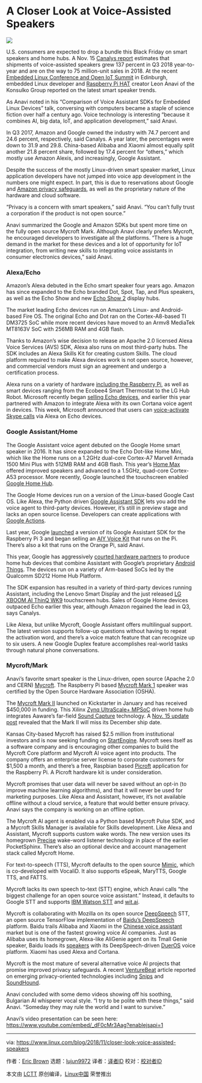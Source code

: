 [^#]: collector: lujun9972
[^#]: translator: 
[^#]: reviewer: 
[^#]: publisher: 
[^#]: subject: A Closer Look at Voice-Assisted Speakers
[^#]: via: https://www.linux.com/blog/2018/11/closer-look-voice-assisted-speakers
[^#]: author: [Eric Brown](https://www.linux.com/users/ericstephenbrown)
[^#]: url: 

A Closer Look at Voice-Assisted Speakers
====== 
![](https://www.linux.com/sites/lcom/files/styles/rendered_file/public/anavi-elc.png?itok=vN-QXvJf)

U.S. consumers are expected to drop a bundle this Black Friday on smart speakers and home hubs. A Nov. 15 [Canalys report][1] estimates that shipments of voice-assisted speakers grew 137 percent in Q3 2018 year-to-year and are on the way to 75 million-unit sales in 2018. At the recent [Embedded Linux Conference and Open IoT Summit][2] in Edinburgh, embedded Linux developer and [Raspberry Pi HAT][3] creator Leon Anavi of the Konsulko Group reported on the latest smart speaker trends.

As Anavi noted in his “Comparison of Voice Assistant SDKs for Embedded Linux Devices” talk, conversing with computers became a staple of science fiction over half a century ago. Voice technology is interesting “because it combines AI, big data, IoT, and application development,” said Anavi.

In Q3 2017, Amazon and Google owned the industry with 74.7 percent and 24.6 percent, respectively, said Canalys. A year later, the percentages were down to 31.9 and 29.8. China-based Alibaba and Xiaomi almost equally split another 21.8 percent share, followed by 17.4 percent for “others,” which mostly use Amazon Alexis, and increasingly, Google Assistant.

Despite the success of the mostly Linux-driven smart speaker market, Linux application developers have not jumped into voice app development in the numbers one might expect. In part, this is due to reservations about Google and [Amazon privacy safeguards][4], as well as the proprietary nature of the hardware and cloud software.

“Privacy is a concern with smart speakers,” said Anavi. “You can’t fully trust a corporation if the product is not open source.”

Anavi summarized the Google and Amazon SDKs but spent more time on the fully open source Mycroft Mark. Although Anavi clearly prefers Mycroft, he encouraged developers to investigate all the platforms. “There is a huge demand in the market for these devices and a lot of opportunity for IoT integration, from writing new skills to integrating voice assistants in consumer electronics devices,” said Anavi.

### Alexa/Echo

Amazon’s Alexa debuted in the Echo smart speaker four years ago. Amazon has since expanded to the Echo branded Dot, Spot, Tap, and Plus speakers, as well as the Echo Show and new [Echo Show 2][5] display hubs.

The market leading Echo devices run on Amazon’s Linux- and Android-based Fire OS. The original Echo and Dot ran on the Cortex-A8-based TI DM3725 SoC while more recent devices have moved to an Armv8 MediaTek MT8163V SoC with 256MB RAM and 4GB flash.

Thanks to Amazon’s wise decision to release an Apache 2.0 licensed Alexa Voice Services (AVS) SDK, Alexa also runs on most third-party hubs. The SDK includes an Alexa Skills Kit for creating custom Skills. The cloud platform required to make Alexa devices work is not open source, however, and commercial vendors must sign an agreement and undergo a certification process.

Alexa runs on a variety of hardware [including the Raspberry Pi][6], as well as smart devices ranging from the Ecobee4 Smart Thermostat to the LG Hub Robot. Microsoft recently began [selling Echo devices][7], and earlier this year partnered with Amazon to integrate Alexa with its own Cortana voice agent in devices. This week, Microsoft announced that users can [voice-activate Skype calls][8] via Alexa on Echo devices.

### Google Assistant/Home

The Google Assistant voice agent debuted on the Google Home smart speaker in 2016. It has since expanded to the Echo Dot-like Home Mini, which like the Home runs on a 1.2GHz dual-core Cortex-A7 Marvell Armada 1500 Mini Plus with 512MB RAM and 4GB flash. This year’s [Home Max][9] offered improved speakers and advanced to a 1.5GHz, quad-core Cortex-A53 processor. More recently, Google launched the touchscreen enabled [Google Home Hub][10].

The Google Home devices run on a version of the Linux-based Google Cast OS. Like Alexa, the Python driven [Google Assistant SDK][11] lets you add the voice agent to third-party devices. However, it’s still in preview stage and lacks an open source license. Developers can create applications with [Google Actions][12].

Last year, Google [launched][13] a version of its Google Assistant SDK for the Raspberry Pi 3 and began selling an [AIY Voice Kit][14]</a> that runs on the Pi. There’s also a kit that runs on the Orange Pi, said Anavi.

This year, Google has aggressively [courted hardware partners][15] to produce home hub devices that combine Assistant with Google’s proprietary [Android Things][16]. The devices run on a variety of Arm-based SoCs led by the Qualcomm SD212 Home Hub Platform.

The SDK expansion has resulted in a variety of third-party devices running Assistant, including the Lenovo Smart Display and the just released [LG XBOOM AI ThinQ WK9][17] touchscreen hubs. Sales of Google Home devices outpaced Echo earlier this year, although Amazon regained the lead in Q3, says Canalys.

Like Alexa, but unlike Mycroft, Google Assistant offers multilingual support. The latest version supports follow-up questions without having to repeat the activation word, and there’s a voice match feature that can recognize up to six users. A new Google Duplex feature accomplishes real-world tasks through natural phone conversations.

### Mycroft/Mark

Anavi’s favorite smart speaker is the Linux-driven, open source (Apache 2.0 and CERN) [Mycroft][18]. The Raspberry Pi based [Mycroft Mark 1][19] speaker was certified by the Open Source Hardware Association (OSHA).

The [Mycroft Mark II][20] launched on Kickstarter in January and has received $450,000 in funding. This Xilinx [Zynq UltraScale+ MPSoC][21] driven home hub integrates Aaware’s far-field [Sound Capture][22] technology. A [Nov. 15 update post][23] revealed that the Mark II will miss its December ship date.

Kansas City-based Mycroft has raised $2.5 million from institutional investors and is now seeking funding on [StartEngine][24]. Mycroft sees itself as a software company and is encouraging other companies to build the Mycroft Core platform and Mycroft AI voice agent into products. The company offers an enterprise server license to corporate customers for $1,500 a month, and there’s a free, Raspbian based [Picroft][25] application for the Raspberry Pi. A Picroft hardware kit is under consideration.

Mycroft promises that user data will never be saved without an opt-in (to improve machine learning algorithms), and that it will never be used for marketing purposes. Like Alexa and Assistant, however, it’s not available offline without a cloud service, a feature that would better ensure privacy. Anavi says the company is working on an offline option.

The Mycroft AI agent is enabled via a Python based Mycroft Pulse SDK, and a Mycroft Skills Manager is available for Skills development. Like Alexa and Assistant, Mycroft supports custom wake words. The new version uses its homegrown [Precise][26] wake-word listener technology in place of the earlier PocketSphinx. There’s also an optional device and account management stack called Mycroft Home.

For text-to-speech (TTS), Mycroft defaults to the open source [Mimic][27], which is co-developed with VocaliD. It also supports eSpeak, MaryTTS, Google TTS, and FATTS.

Mycroft lacks its own speech to-text (STT) engine, which Anavi calls “the biggest challenge for an open source voice assistant.” Instead, it defaults to Google STT and supports [IBM Watson STT][28] and [wit.ai][29].

Mycroft is collaborating with Mozilla on its open source [DeepSpeech][30] STT, an open source TensorFlow implementation of [Baidu’s DeepSpeech][31] platform. Baidu trails Alibaba and Xiaomi in the [Chinese voice assistant][32] market but is one of the fastest growing voice AI companies. Just as Alibaba uses its homegrown, Alexa-like AliGenie agent on its Tmall Genie speaker, Baidu loads its [speakers][33] with its DeepSpeech-driven [DuerOS][34] voice platform. Xiaomi has used Alexa and Cortana.

Mycroft is the most mature of several alternative voice AI projects that promise improved privacy safeguards. A recent [VentureBeat][35] article reported on emerging privacy-oriented technologies including [Snips][36] and [SoundHound][37].

Anavi concluded with some demo videos showing off his soothing, Bulgarian AI whisperer vocal style. “I try to be polite with these things,” said Anavi. “Someday they may rule the world and I want to survive.”

Anavi’s video presentation can be seen here:
<https://www.youtube.com/embed/_dF0cMr3Aag?enablejsapi=1>

--------------------------------------------------------------------------------

via: https://www.linux.com/blog/2018/11/closer-look-voice-assisted-speakers

作者：[Eric Brown][a]
选题：[lujun9972][b]
译者：[译者ID](https://github.com/译者ID)
校对：[校对者ID](https://github.com/校对者ID)

本文由 [LCTT](https://github.com/LCTT/TranslateProject) 原创编译，[Linux中国](https://linux.cn/) 荣誉推出

[a]: https://www.linux.com/users/ericstephenbrown
[b]: https://github.com/lujun9972
[1]: https://www.canalys.com/newsroom/amazon-reclaims-top-spot-in-smart-speaker-market-in-q3-2018
[2]: https://events.linuxfoundation.org/events/elc-openiot-europe-2018/
[3]: http://linuxgizmos.com/phat-adds-ir-to-the-raspberry-pi/
[4]: https://qz.com/1288743/amazon-alexa-echo-spying-on-users-raises-a-data-privacy-problem/
[5]: https://www.techadvisor.co.uk/review/digital-home/amazon-echo-show-2-3685964/
[6]: https://www.linux.com/news/event/open-source-summit-na/2017/3/add-skills-your-raspberry-pi-alexa
[7]: https://www.theverge.com/2018/11/17/18099978/microsoft-store-amazon-echo-devices
[8]: https://www.engadget.com/2018/11/19/alexa-can-now-make-skype-calls/
[9]: https://store.google.com/us/product/google_home_max?hl=en-US
[10]: https://arstechnica.com/gadgets/2018/10/google-home-hub-under-the-hood-its-nothing-like-other-google-smart-displays/
[11]: https://developers.google.com/assistant/sdk/overview
[12]: https://developers.google.com/actions/
[13]: http://linuxgizmos.com/google-assistant-sdk-dev-preview-brings-voice-agent-to-the-raspberry-pi/
[14]: http://linuxgizmos.com/googles-updated-aiy-vision-and-voice-kits-ship-with-raspberry-pi-zero-wh/
[15]: http://linuxgizmos.com/android-things-and-google-assistant-appear-in-new-smart-speakers-smart-displays-and-coms/
[16]: https://www.linux.com/blog/2018/5/android-things-10-offers-free-ota-updates-restrictions
[17]: https://www.engadget.com/2018/11/20/lg-wk9-google-assistant-smart-speaker/
[18]: https://mycroft.ai/
[19]: http://linuxgizmos.com/open-source-echo-like-gizmo-is-halfway-to-kickstarter-gold/
[20]: http://linuxgizmos.com/open-source-voice-assistant-promises-user-privacy/
[21]: http://linuxgizmos.com/16nm-zynq-soc-mixes-cortex-a53-fpga-cortex-r5/
[22]: https://aaware.com/technology/
[23]: https://www.kickstarter.com/projects/aiforeveryone/mycroft-mark-ii-the-open-voice-assistant/posts/2344940
[24]: https://www.startengine.com/mycroft-ai
[25]: https://mycroft.ai/documentation/picroft/#hardware-prerequisites
[26]: https://mycroft.ai/documentation/precise/
[27]: https://mycroft.ai/documentation/mimic/
[28]: http://linuxgizmos.com/whipping-up-ibm-watson-voice-services-with-openwhisk/
[29]: https://wit.ai/
[30]: https://github.com/mozilla/DeepSpeech
[31]: http://research.baidu.com/Blog/index-view?id=90
[32]: https://www.cbinsights.com/research/china-voice-assistants-smart-speakers-ai/
[33]: https://www.theverge.com/ces/2018/1/8/16866068/baidu-smart-speakers-dueros-ces-2018
[34]: https://dueros.baidu.com/en/index.html
[35]: https://venturebeat.com/2018/07/14/alexa-alternatives-have-a-secret-weapon-privacy/
[36]: https://snips.ai/
[37]: https://soundhound.com/
